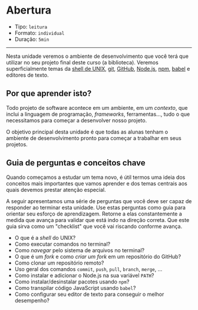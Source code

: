 # Abertura

* Tipo: `leitura`
* Formato: `individual`
* Duração: `5min`

***

Nesta unidade veremos o ambiente de desenvolvimento que você terá que utilizar no seu projeto final deste curso (a biblioteca). Veremos superficialmente temas da [shell de UNIX](https://pt.wikipedia.org/wiki/Shell_do_Unix), [git](https://git-scm.com/), [GitHub](https://github.com/), [Node.js](https://nodejs.org/), [npm](https://www.npmjs.com/), [babel](https://babeljs.io/) e editores de texto.

## Por que aprender isto?

Todo projeto de software acontece em um ambiente, em um _contexto_, que inclui a linguagem de programação, *frameworks*, ferramentas..., tudo o que necessitamos para começar a desenvolver nosso projeto.

O objetivo principal desta unidade é que todas as alunas tenham o ambiente de desenvolvimento pronto para começar a trabalhar em seus projetos.

## Guia de perguntas e conceitos chave

Quando começamos a estudar um tema novo, é útil termos uma ideia dos conceitos mais importantes que vamos aprender e dos temas centrais aos quais devemos prestar atenção especial.

A seguir apresentamos uma série de perguntas que você deve ser capaz de responder ao terminar esta unidade. Use estas perguntas como guia para orientar seu esforço de aprendizagem. Retorne a elas constantemente a medida que avança para validar que está indo na direção correta. Que este guia sirva como um "checklist" que você vai riscando conforme avança.

* O que é a *shell* do UNIX?
* Como executar comandos no terminal?
* Como _navegar_ pelo sistema de arquivos no terminal?
* O que é um _fork_ e como _criar um fork_ em um repositório do GitHub?
* Como clonar um repositório remoto?
* Uso geral dos comandos `commit`, `push`, `pull`, `branch`, `merge`, ...
* Como instalar e adicionar o Node.js na sua variável `PATH`?
* Como instalar/desinstalar pacotes usando `npm`?
* Como transpilar código JavaScript usando `babel`?
* Como configurar seu editor de texto para conseguir o melhor desempenho?
